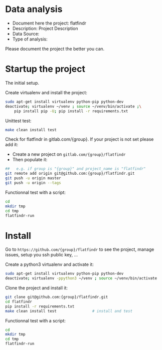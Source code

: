 # Data analysis
- Document here the project: flatfindr
- Description: Project Description
- Data Source:
- Type of analysis:

Please document the project the better you can.

# Startup the project

The initial setup.

Create virtualenv and install the project:
```bash
sudo apt-get install virtualenv python-pip python-dev
deactivate; virtualenv ~/venv ; source ~/venv/bin/activate ;\
    pip install pip -U; pip install -r requirements.txt
```

Unittest test:
```bash
make clean install test
```

Check for flatfindr in gitlab.com/{group}.
If your project is not set please add it:

- Create a new project on `gitlab.com/{group}/flatfindr`
- Then populate it:

```bash
##   e.g. if group is "{group}" and project_name is "flatfindr"
git remote add origin git@github.com:{group}/flatfindr.git
git push -u origin master
git push -u origin --tags
```

Functionnal test with a script:

```bash
cd
mkdir tmp
cd tmp
flatfindr-run
```

# Install

Go to `https://github.com/{group}/flatfindr` to see the project, manage issues,
setup you ssh public key, ...

Create a python3 virtualenv and activate it:

```bash
sudo apt-get install virtualenv python-pip python-dev
deactivate; virtualenv -ppython3 ~/venv ; source ~/venv/bin/activate
```

Clone the project and install it:

```bash
git clone git@github.com:{group}/flatfindr.git
cd flatfindr
pip install -r requirements.txt
make clean install test                # install and test
```
Functionnal test with a script:

```bash
cd
mkdir tmp
cd tmp
flatfindr-run
```
